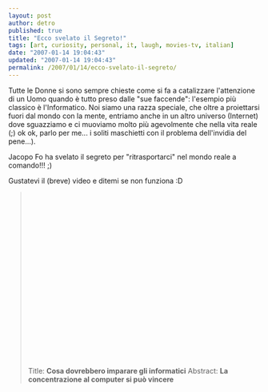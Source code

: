 ```yaml
---
layout: post
author: detro
published: true
title: "Ecco svelato il Segreto!"
tags: [art, curiosity, personal, it, laugh, movies-tv, italian]
date: "2007-01-14 19:04:43"
updated: "2007-01-14 19:04:43"
permalink: /2007/01/14/ecco-svelato-il-segreto/
---
```


Tutte le Donne si sono sempre chieste come si fa a catalizzare l'attenzione di un Uomo quando è tutto preso dalle "sue faccende": l'esempio più classico è l'Informatico. Noi siamo una razza speciale, che oltre a proiettarsi fuori dal mondo con la mente, entriamo anche in un altro universo (Internet) dove sguazziamo e ci muoviamo molto più agevolmente che nella vita reale (;) ok ok, parlo per me... i soliti maschietti con il problema dell'invidia del pene...).

Jacopo Fo ha svelato il segreto per "ritrasportarci" nel mondo reale a comando!!! ;)

Gustatevi il (breve) video e ditemi se non funziona :D
<blockquote><div align="center">
<object width="425" height="350"><param name="movie" value="http://www.youtube.com/v/4oGcGGtL-9M"></param><param name="wmode" value="transparent"></param><embed src="http://www.youtube.com/v/4oGcGGtL-9M" type="application/x-shockwave-flash" wmode="transparent" width="425" height="350"></embed></object>
</div>
Title: <strong>Cosa dovrebbero imparare gli informatici</strong>
Abstract: <strong>La concentrazione al computer si può vincere</strong>
</blockquote>
